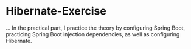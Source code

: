 # Hibernate-Exercise 
	

 ... In the practical part, I practice the theory by configuring Spring Boot, practicing Spring Boot injection dependencies, as well as configuring Hibernate.
